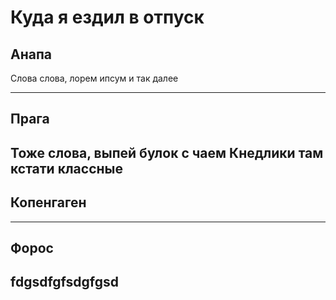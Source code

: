 # Куда я ездил в отпуск

## Анапа
Слова слова, лорем ипсум и так далее

---

## Прага
Тоже слова, выпей булок с чаем
Кнедлики там кстати классные
---

## Копенгаген

---

## Форос
fdgsdfgfsdgfgsd
---